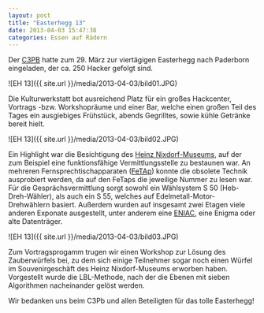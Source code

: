 ```yaml
---
layout: post
title: "Easterhegg 13"
date: 2013-04-03 15:47:38
categories: Essen auf Rädern
---
```

Der [C3PB](https://c3pb.de) hatte zum 29. März zur viertägigen Easterhegg nach Paderborn eingeladen, der ca. 250 Hacker gefolgt sind.

![EH 13]({{ site.url }}/media/2013-04-03/bild01.JPG)

Die Kulturwerkstatt bot ausreichend Platz für ein großes Hackcenter, Vortrags -bzw. Workshopräume und einer Bar, welche einen großen Teil des Tages ein ausgiebiges Frühstück, abends Gegrilltes, sowie kühle Getränke bereit hielt.

![EH 13]({{ site.url }}/media/2013-04-03/bild02.JPG)

Ein Highlight war die Besichtigung des [Heinz Nixdorf-Museums](https://www.hnf.de/), auf der zum Beispiel eine funktionsfähige Vermittlungsstelle zu bestaunen war. An mehreren Fernsprechtischapparaten ([FeTAp](https://de.wikipedia.org/wiki/Fernsprechtischapparat)) konnte die obsolete Technik ausprobiert werden, da auf den FeTaps die jeweilige Nummer zu lesen war. Für die Gesprächsvermittlung sorgt sowohl ein Wählsystem S&nbsp;50 (Heb-Dreh-Wähler), als auch ein S&nbsp;55, welches auf Edelmetall-Motor-Drehwählern basiert. Außerdem wurden auf insgesamt zwei Etagen viele anderen Exponate ausgestellt, unter anderem eine [ENIAC](https://de.wikipedia.org/wiki/ENIAC), eine Enigma oder alte Datenträger.

![EH 13]({{ site.url }}/media/2013-04-03/bild03.JPG)

Zum Vortragsprogamm trugen wir einen Workshop zur Lösung des Zauberwürfels bei, zu dem sich einige Teilnehmer sogar noch  einen Würfel im Souvenirgeschäft des Heinz Nixdorf-Museums erworben haben. Vorgestellt wurde die LBL-Methode, nach der die Ebenen mit sieben Algorithmen nacheinander gelöst werden.

Wir bedanken uns beim C3Pb und allen Beteiligten für das tolle Easterhegg!